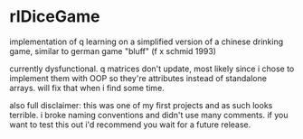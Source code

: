 # rlDiceGame
implementation of q learning on a simplified version of a chinese drinking game, similar to german game "bluff" (f x schmid 1993)

currently dysfunctional. q matrices don't update, most likely since i chose to implement them with OOP so they're attributes instead of standalone arrays.
will fix that when i find some time.

also full disclaimer: this was one of my first projects and as such looks terrible. i broke naming conventions and didn't use many comments.
if you want to test this out i'd recommend you wait for a future release.
